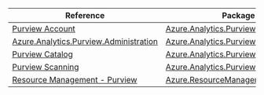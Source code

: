 | Reference | Package | Source |
|---|---|---|
|[Purview Account](analytics.purview.account-readme.md)|[Azure.Analytics.Purview.Account](https://www.nuget.org/packages/Azure.Analytics.Purview.Account)|[Github](https://github.com/Azure/azure-sdk-for-net)|
|[Azure.Analytics.Purview.Administration](analytics.purview.administration-readme.md)|[Azure.Analytics.Purview.Administration](https://www.nuget.org/packages/Azure.Analytics.Purview.Administration)|[Github](https://github.com/Azure/azure-sdk-for-net/blob/main/sdk/purview/Azure.Analytics.Purview.Administration)|
|[Purview Catalog](analytics.purview.catalog-readme.md)|[Azure.Analytics.Purview.Catalog](https://www.nuget.org/packages/Azure.Analytics.Purview.Catalog)|[Github](https://github.com/Azure/azure-sdk-for-net/blob/main/sdk/purview/Azure.Analytics.Purview.Catalog)|
|[Purview Scanning](analytics.purview.scanning-readme.md)|[Azure.Analytics.Purview.Scanning](https://www.nuget.org/packages/Azure.Analytics.Purview.Scanning)|[Github](https://github.com/Azure/azure-sdk-for-net/blob/main/sdk/purview/Azure.Analytics.Purview.Scanning)|
|[Resource Management - Purview](resourcemanager.purview-readme.md)|[Azure.ResourceManager.Purview](https://www.nuget.org/packages/Azure.ResourceManager.Purview)|[Github](https://github.com/Azure/azure-sdk-for-net/blob/main/sdk/purview/Azure.ResourceManager.Purview)|
